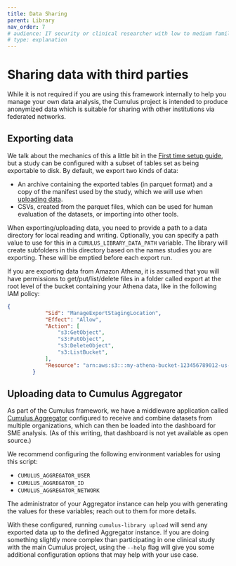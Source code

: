 ```yaml
---
title: Data Sharing
parent: Library
nav_order: 7
# audience: IT security or clinical researcher with low to medium familiarity with project
# type: explanation
---
```


# Sharing data with third parties

While it is not required if you are using this framework internally to help you manage
your own data analysis, the Cumulus project is intended to produce anonymized data
which is suitable for sharing with other institutions via federated networks.

## Exporting data

We talk about the mechanics of this a little bit in the 
[First time setup guide](./first-time-setup.md), but a study can be configured with a
subset of tables set as being exportable to disk. By default, we export two kinds of
data:
- An archive containing the exported tables (in parquet format) and a copy of the
manifest used by the study, which we will use when 
[uploading data](#uploading-data-to-cumulus-aggregator).
- CSVs, created from the parquet files, which can be used for human evaluation of the
datasets, or importing into other tools. 

When exporting/uploading data, you need to provide a path to a data directory for
local reading and writing. Optionally, you can specify a path value to use for this
in a `CUMULUS_LIBRARY_DATA_PATH` variable. The library will create subfolders in
this directory based on the names studies you are exporting. These will be emptied
before each export run.

If you are exporting data from Amazon Athena, it is assumed that you will have permissions
to get/put/list/delete files in a folder called export at the root level of the
bucket containing your Athena data, like in the following IAM policy:

```json
{
            "Sid": "ManageExportStagingLocation",
            "Effect": "Allow",
            "Action": [
                "s3:GetObject",
                "s3:PutObject",
                "s3:DeleteObject",
                "s3:ListBucket",
            ],
            "Resource": "arn:aws:s3:::my-athena-bucket-123456789012-us-east-1/export/*"
        }
```

## Uploading data to Cumulus Aggregator

As part of the Cumulus framework, we have a middleware application called
[Cumulus Aggregator](https://docs.smarthealthit.org/cumulus/aggregator/) 
configured to receive and combine datasets from multiple organizations,
which can then be loaded into the dashboard for SME analysis.
(As of this writing, that dashboard is not yet available as open source.)

We recommend configuring the following environment variables for using this script:

- `CUMULUS_AGGREGATOR_USER`
- `CUMULUS_AGGREGATOR_ID`
- `CUMULUS_AGGREGATOR_NETWORK`

The administrator of your Aggregator instance can help you with generating the values for
these variables; reach out to them for more details.

With these configured, running `cumulus-library upload` will send any exported
data up to the defined Aggregator instance. If you are doing something slightly
more complex than participating in one clinical study with the main Cumulus project,
using the `--help` flag will give you some additional configuration options that
may help with your use case.